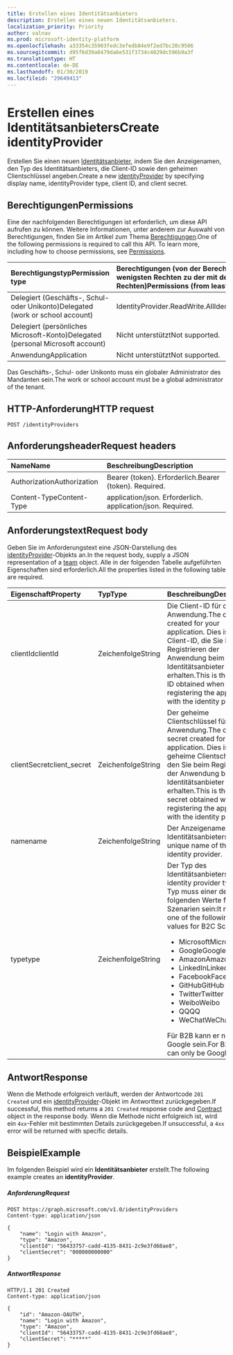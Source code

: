 ```yaml
---
title: Erstellen eines Identitätsanbieters
description: Erstellen eines neuen Identitätsanbieters.
localization_priority: Priority
author: valnav
ms.prod: microsoft-identity-platform
ms.openlocfilehash: a33354c35903fedc3efedb84e9f2ed7bc20c9506
ms.sourcegitcommit: d95f6d39a0479da6e531f3734c4029dc596b9a3f
ms.translationtype: HT
ms.contentlocale: de-DE
ms.lasthandoff: 01/30/2019
ms.locfileid: "29649413"
---
```

# <a name="create-identityprovider"></a><span data-ttu-id="32660-103">Erstellen eines Identitätsanbieters</span><span class="sxs-lookup"><span data-stu-id="32660-103">Create identityProvider</span></span>

<span data-ttu-id="32660-104">Erstellen Sie einen neuen [Identitätsanbieter](../resources/identityprovider.md), indem Sie den Anzeigenamen, den Typ des Identitätsanbieters, die Client-ID sowie den geheimen Clientschlüssel angeben.</span><span class="sxs-lookup"><span data-stu-id="32660-104">Create a new [identityProvider](../resources/identityprovider.md) by specifying display name, identityProvider type, client ID, and client secret.</span></span>

## <a name="permissions"></a><span data-ttu-id="32660-105">Berechtigungen</span><span class="sxs-lookup"><span data-stu-id="32660-105">Permissions</span></span>

<span data-ttu-id="32660-p101">Eine der nachfolgenden Berechtigungen ist erforderlich, um diese API aufrufen zu können. Weitere Informationen, unter anderem zur Auswahl von Berechtigungen, finden Sie im Artikel zum Thema [Berechtigungen](/graph/permissions-reference).</span><span class="sxs-lookup"><span data-stu-id="32660-p101">One of the following permissions is required to call this API. To learn more, including how to choose permissions, see [Permissions](/graph/permissions-reference).</span></span>

|<span data-ttu-id="32660-108">Berechtigungstyp</span><span class="sxs-lookup"><span data-stu-id="32660-108">Permission type</span></span>      | <span data-ttu-id="32660-109">Berechtigungen (von der Berechtigung mit den wenigsten Rechten zu der mit den meisten Rechten)</span><span class="sxs-lookup"><span data-stu-id="32660-109">Permissions (from least to most privileged)</span></span>              |
|:--------------------|:---------------------------------------------------------|
|<span data-ttu-id="32660-110">Delegiert (Geschäfts-, Schul- oder Unikonto)</span><span class="sxs-lookup"><span data-stu-id="32660-110">Delegated (work or school account)</span></span>|<span data-ttu-id="32660-111">IdentityProvider.ReadWrite.All</span><span class="sxs-lookup"><span data-stu-id="32660-111">IdentityProvider.ReadWrite.All</span></span>|
|<span data-ttu-id="32660-112">Delegiert (persönliches Microsoft-Konto)</span><span class="sxs-lookup"><span data-stu-id="32660-112">Delegated (personal Microsoft account)</span></span>| <span data-ttu-id="32660-113">Nicht unterstützt</span><span class="sxs-lookup"><span data-stu-id="32660-113">Not supported.</span></span>|
|<span data-ttu-id="32660-114">Anwendung</span><span class="sxs-lookup"><span data-stu-id="32660-114">Application</span></span>|<span data-ttu-id="32660-115">Nicht unterstützt</span><span class="sxs-lookup"><span data-stu-id="32660-115">Not supported.</span></span>|

<span data-ttu-id="32660-116">Das Geschäfts-, Schul- oder Unikonto muss ein globaler Administrator des Mandanten sein.</span><span class="sxs-lookup"><span data-stu-id="32660-116">The work or school account must be a global administrator of the tenant.</span></span>

## <a name="http-request"></a><span data-ttu-id="32660-117">HTTP-Anforderung</span><span class="sxs-lookup"><span data-stu-id="32660-117">HTTP request</span></span>

<!-- { "blockType": "ignored" } -->
```http
POST /identityProviders
```

## <a name="request-headers"></a><span data-ttu-id="32660-118">Anforderungsheader</span><span class="sxs-lookup"><span data-stu-id="32660-118">Request headers</span></span>

|<span data-ttu-id="32660-119">Name</span><span class="sxs-lookup"><span data-stu-id="32660-119">Name</span></span>|<span data-ttu-id="32660-120">Beschreibung</span><span class="sxs-lookup"><span data-stu-id="32660-120">Description</span></span>|
|:---------------|:----------|
|<span data-ttu-id="32660-121">Authorization</span><span class="sxs-lookup"><span data-stu-id="32660-121">Authorization</span></span>|<span data-ttu-id="32660-p102">Bearer {token}. Erforderlich.</span><span class="sxs-lookup"><span data-stu-id="32660-p102">Bearer {token}. Required.</span></span>|
|<span data-ttu-id="32660-124">Content-Type</span><span class="sxs-lookup"><span data-stu-id="32660-124">Content-Type</span></span>|<span data-ttu-id="32660-p103">application/json. Erforderlich. </span><span class="sxs-lookup"><span data-stu-id="32660-p103">application/json. Required.</span></span>|

## <a name="request-body"></a><span data-ttu-id="32660-127">Anforderungstext</span><span class="sxs-lookup"><span data-stu-id="32660-127">Request body</span></span>

<span data-ttu-id="32660-128">Geben Sie im Anforderungstext eine JSON-Darstellung des [identityProvider](../resources/identityProvider.md)-Objekts an.</span><span class="sxs-lookup"><span data-stu-id="32660-128">In the request body, supply a JSON representation of a [team](../resources/identityProvider.md) object.</span></span> <span data-ttu-id="32660-129">Alle in der folgenden Tabelle aufgeführten Eigenschaften sind erforderlich.</span><span class="sxs-lookup"><span data-stu-id="32660-129">All the properties listed in the following table are required.</span></span>

|<span data-ttu-id="32660-130">Eigenschaft</span><span class="sxs-lookup"><span data-stu-id="32660-130">Property</span></span>|<span data-ttu-id="32660-131">Typ</span><span class="sxs-lookup"><span data-stu-id="32660-131">Type</span></span>|<span data-ttu-id="32660-132">Beschreibung</span><span class="sxs-lookup"><span data-stu-id="32660-132">Description</span></span>|
|:---------------|:--------|:----------|
|<span data-ttu-id="32660-133">clientId</span><span class="sxs-lookup"><span data-stu-id="32660-133">clientId</span></span>|<span data-ttu-id="32660-134">Zeichenfolge</span><span class="sxs-lookup"><span data-stu-id="32660-134">String</span></span>|<span data-ttu-id="32660-135">Die Client-ID für die Anwendung.</span><span class="sxs-lookup"><span data-stu-id="32660-135">The client ID created for your application.</span></span> <span data-ttu-id="32660-136">Dies ist die Client-ID, die Sie beim Registrieren der Anwendung beim Identitätsanbieter erhalten.</span><span class="sxs-lookup"><span data-stu-id="32660-136">This is the client ID obtained when registering the application with the identity provider.</span></span>|
|<span data-ttu-id="32660-137">clientSecret</span><span class="sxs-lookup"><span data-stu-id="32660-137">client_secret</span></span>|<span data-ttu-id="32660-138">Zeichenfolge</span><span class="sxs-lookup"><span data-stu-id="32660-138">String</span></span>|<span data-ttu-id="32660-139">Der geheime Clientschlüssel für die Anwendung.</span><span class="sxs-lookup"><span data-stu-id="32660-139">The client secret created for your application.</span></span> <span data-ttu-id="32660-140">Dies ist der geheime Clientschlüssel, den Sie beim Registrieren der Anwendung beim Identitätsanbieter erhalten.</span><span class="sxs-lookup"><span data-stu-id="32660-140">This is the client secret obtained when registering the application with the identity provider.</span></span>|
|<span data-ttu-id="32660-141">name</span><span class="sxs-lookup"><span data-stu-id="32660-141">name</span></span>|<span data-ttu-id="32660-142">Zeichenfolge</span><span class="sxs-lookup"><span data-stu-id="32660-142">String</span></span>|<span data-ttu-id="32660-143">Der Anzeigename des Identitätsanbieters.</span><span class="sxs-lookup"><span data-stu-id="32660-143">The unique name of the identity provider.</span></span>|
|<span data-ttu-id="32660-144">type</span><span class="sxs-lookup"><span data-stu-id="32660-144">type</span></span>|<span data-ttu-id="32660-145">Zeichenfolge</span><span class="sxs-lookup"><span data-stu-id="32660-145">String</span></span>|<span data-ttu-id="32660-146">Der Typ des Identitätsanbieters.</span><span class="sxs-lookup"><span data-stu-id="32660-146">The identity provider type.</span></span> <span data-ttu-id="32660-147">Der Typ muss einer der folgenden Werte für B2C-Szenarien sein:</span><span class="sxs-lookup"><span data-stu-id="32660-147">It must be one of the following values for B2C Scenarios:</span></span> <ul><li/><span data-ttu-id="32660-148">Microsoft</span><span class="sxs-lookup"><span data-stu-id="32660-148">Microsoft</span></span><li/><span data-ttu-id="32660-149">Google</span><span class="sxs-lookup"><span data-stu-id="32660-149">Google</span></span><li/><span data-ttu-id="32660-150">Amazon</span><span class="sxs-lookup"><span data-stu-id="32660-150">Amazon</span></span><li/><span data-ttu-id="32660-151">LinkedIn</span><span class="sxs-lookup"><span data-stu-id="32660-151">LinkedIn</span></span><li/><span data-ttu-id="32660-152">Facebook</span><span class="sxs-lookup"><span data-stu-id="32660-152">Facebook</span></span><li/><span data-ttu-id="32660-153">GitHub</span><span class="sxs-lookup"><span data-stu-id="32660-153">GitHub</span></span><li/><span data-ttu-id="32660-154">Twitter</span><span class="sxs-lookup"><span data-stu-id="32660-154">Twitter</span></span><li/><span data-ttu-id="32660-155">Weibo</span><span class="sxs-lookup"><span data-stu-id="32660-155">Weibo</span></span><li/><span data-ttu-id="32660-156">QQ</span><span class="sxs-lookup"><span data-stu-id="32660-156">QQ</span></span><li/><span data-ttu-id="32660-157">WeChat</span><span class="sxs-lookup"><span data-stu-id="32660-157">WeChat</span></span></ul><span data-ttu-id="32660-158">Für B2B kann er nur Google sein.</span><span class="sxs-lookup"><span data-stu-id="32660-158">For B2B it can only be Google</span></span>|

## <a name="response"></a><span data-ttu-id="32660-159">Antwort</span><span class="sxs-lookup"><span data-stu-id="32660-159">Response</span></span>

<span data-ttu-id="32660-160">Wenn die Methode erfolgreich verläuft, werden der Antwortcode `201 Created` und ein [identityProvider](../resources/identityProvider.md)-Objekt im Antworttext zurückgegeben.</span><span class="sxs-lookup"><span data-stu-id="32660-160">If successful, this method returns a `201 Created` response code and [Contract](../resources/identityProvider.md) object in the response body.</span></span> <span data-ttu-id="32660-161">Wenn die Methode nicht erfolgreich ist, wird ein `4xx`-Fehler mit bestimmten Details zurückgegeben.</span><span class="sxs-lookup"><span data-stu-id="32660-161">If unsuccessful, a `4xx` error will be returned with specific details.</span></span>

## <a name="example"></a><span data-ttu-id="32660-162">Beispiel</span><span class="sxs-lookup"><span data-stu-id="32660-162">Example</span></span>

<span data-ttu-id="32660-163">Im folgenden Beispiel wird ein **Identitätsanbieter** erstellt.</span><span class="sxs-lookup"><span data-stu-id="32660-163">The following example creates an **identityProvider**.</span></span>

##### <a name="request"></a><span data-ttu-id="32660-164">Anforderung</span><span class="sxs-lookup"><span data-stu-id="32660-164">Request</span></span>

<!-- { "blockType": "ignored" } -->
```http
POST https://graph.microsoft.com/v1.0/identityProviders
Content-type: application/json

{
    "name": "Login with Amazon",
    "type": "Amazon",
    "clientId": "56433757-cadd-4135-8431-2c9e3fd68ae8",
    "clientSecret": "000000000000"
}
```

##### <a name="response"></a><span data-ttu-id="32660-165">Antwort</span><span class="sxs-lookup"><span data-stu-id="32660-165">Response</span></span>

<!-- { "blockType": "ignored" } -->
```http
HTTP/1.1 201 Created
Content-type: application/json

{
    "id": "Amazon-OAUTH",
    "name": "Login with Amazon",
    "type": "Amazon",
    "clientId": "56433757-cadd-4135-8431-2c9e3fd68ae8",
    "clientSecret": "*****"
}
```
<!-- uuid: 8fcb5dbc-d5aa-4681-8e31-b001d5168d79
2015-10-25 14:57:30 UTC -->
<!-- {
  "type": "#page.annotation",
  "description": "Create identityProvider",
  "keywords": "",
  "section": "documentation",
  "tocPath": ""
}-->


